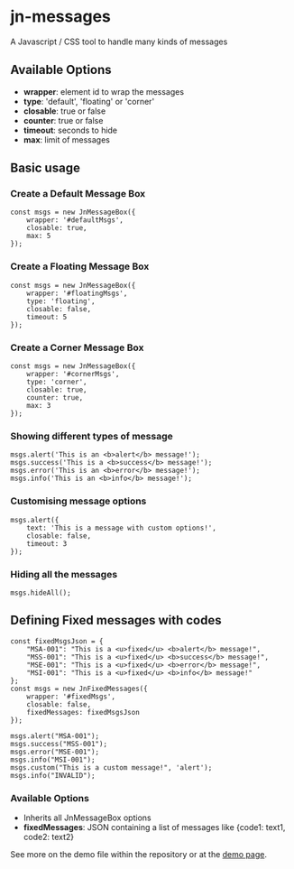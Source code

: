 # jn-messages
A Javascript / CSS tool to handle many kinds of messages

## Available Options
- **wrapper**: element id to wrap the messages
- **type**: 'default', 'floating' or 'corner'
- **closable**: true or false
- **counter**: true or false
- **timeout**: seconds to hide
- **max**: limit of messages

## Basic usage

### Create a Default Message Box
```
const msgs = new JnMessageBox({
    wrapper: '#defaultMsgs', 
    closable: true, 
    max: 5
});
```

### Create a Floating Message Box
```
const msgs = new JnMessageBox({
    wrapper: '#floatingMsgs', 
    type: 'floating', 
    closable: false, 
    timeout: 5
});
```

### Create a Corner Message Box
```
const msgs = new JnMessageBox({
    wrapper: '#cornerMsgs', 
    type: 'corner', 
    closable: true,
    counter: true, 
    max: 3
});
```

### Showing different types of message
```
msgs.alert('This is an <b>alert</b> message!');
msgs.success('This is a <b>success</b> message!');
msgs.error('This is an <b>error</b> message!');
msgs.info('This is an <b>info</b> message!');
```

### Customising message options
```
msgs.alert({
    text: 'This is a message with custom options!',
    closable: false,
    timeout: 3
});
```

### Hiding all the messages
```
msgs.hideAll();
```

## Defining Fixed messages with codes
```
const fixedMsgsJson = {
    "MSA-001": "This is a <u>fixed</u> <b>alert</b> message!",
    "MSS-001": "This is a <u>fixed</u> <b>success</b> message!",
    "MSE-001": "This is a <u>fixed</u> <b>error</b> message!",
    "MSI-001": "This is a <u>fixed</u> <b>info</b> message!"
};
const msgs = new JnFixedMessages({
    wrapper: '#fixedMsgs', 
    closable: false, 
    fixedMessages: fixedMsgsJson
});

msgs.alert("MSA-001");
msgs.success("MSS-001");
msgs.error("MSE-001");
msgs.info("MSI-001");
msgs.custom("This is a custom message!", 'alert');
msgs.info("INVALID");
```

### Available Options
- Inherits all JnMessageBox options
- **fixedMessages**: JSON containing a list of messages like {code1: text1, code2: text2}

See more on the demo file within the repository or at the [demo page](http://jaimeneto.com/jn-messages/demo/).
